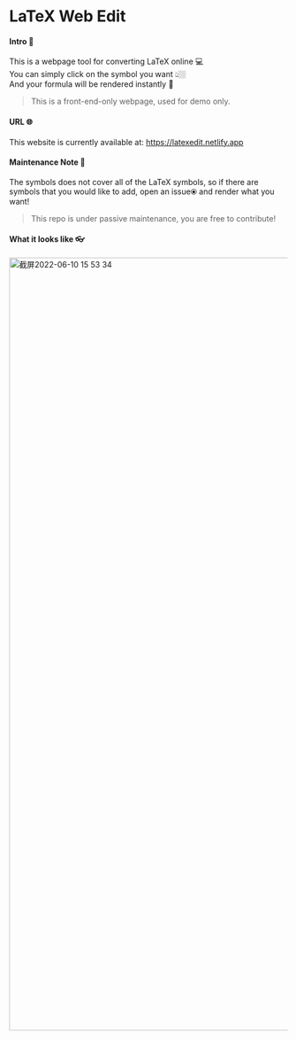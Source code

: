 # LaTeX Web Edit

#### Intro 📓
This is a webpage tool for converting LaTeX online 💻    
You can simply click on the symbol you want 👆🏼  
And your formula will be rendered instantly 🚀  
> This is a front-end-only webpage, used for demo only.  

#### URL 🌐
This website is currently available at: https://latexedit.netlify.app

#### Maintenance Note 🔨
The symbols does not cover all of the LaTeX symbols, so if there are symbols that you would like to add, open an issue⦿ and render what you want!    
> This repo is under passive maintenance, you are free to contribute!

#### What it looks like 👓

<img width="1396" alt="截屏2022-06-10 15 53 34" src="https://user-images.githubusercontent.com/89094576/173018328-228beb7d-36d6-4298-8f7a-b7519f1d54a1.png">
